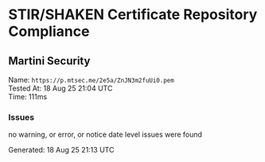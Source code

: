 # STIR/SHAKEN Certificate Repository Compliance

## Martini Security

Name: `https://p.mtsec.me/2e5a/ZnJN3m2fuUi0.pem`\
Tested At: 18 Aug 25 21:04 UTC\
Time: 111ms

### Issues

no warning, or error, or notice date level issues were found

Generated: 18 Aug 25 21:13 UTC